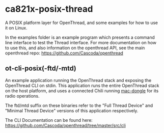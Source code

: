# ca821x-posix-thread

A POSIX platform layer for OpenThread, and some examples for how to use it on Linux.

In the examples folder is an example program which presents a command line interface to test the Thread interface. For more documentation on how to use this, and also information on the openthread API, see the main openthread repo:
<https://github.com/Cascoda/openthread>

## ot-cli-posix(-ftd/-mtd)

An example application running the OpenThread stack and exposing the OpenThread CLI on stdin.
This application runs the entire OpenThread stack on the host platform, and uses a connected Chili
running [mac-dongle](../../baremetal/app/mac-dongle) for its radio operations.

The ftd/mtd suffix on these binaries refer to the "Full Thread Device" and "Minimal Thread Device" versions of this application
respectively.

The CLI Documentation can be found here:
<https://github.com/Cascoda/openthread/tree/master/src/cli>
